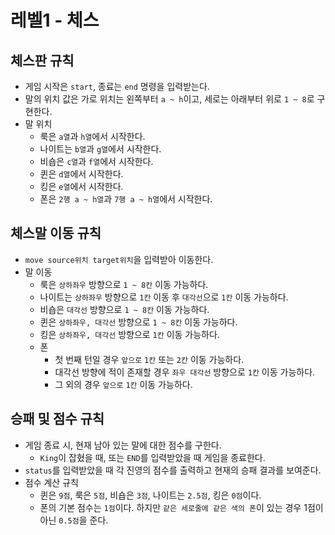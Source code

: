 # 레벨1 - 체스

## 체스판 규칙

- 게임 시작은 `start`, 종료는 `end` 명령을 입력받는다.
- 말의 위치 값은 가로 위치는 왼쪽부터 `a ~ h`이고, 세로는 아래부터 위로 `1 ~ 8`로 구현한다.
- 말 위치
    - 룩은 `a열`과 `h열`에서 시작한다.
    - 나이트는 `b열`과 `g열`에서 시작한다.
    - 비숍은 `c열`과 `f열`에서 시작한다.
    - 퀸은 `d열`에서 시작한다.
    - 킹은 `e열`에서 시작한다.
    - 폰은 `2행 a ~ h열`과 `7행 a ~ h열`에서 시작한다.

## 체스말 이동 규칙

- `move source위치 target위치`을 입력받아 이동한다.
- 말 이동
    - 룩은 `상하좌우` 방향으로 `1 ~ 8칸` 이동 가능하다.
    - 나이트는 `상하좌우` 방향으로 `1칸` 이동 후 `대각선`으로 `1칸` 이동 가능하다.
    - 비숍은 `대각선` 방향으로 `1 ~ 8칸` 이동 가능하다.
    - 퀸은 `상하좌우, 대각선` 방향으로 `1 ~ 8칸` 이동 가능하다.
    - 킹은 `상하좌우, 대각선` 방향으로 `1칸` 이동 가능하다.
    - 폰
        - 첫 번째 턴일 경우 `앞으로` `1칸` 또는 `2칸` 이동 가능하다.
        - 대각선 방향에 적이 존재할 경우 `좌우 대각선` 방향으로 `1칸` 이동 가능하다.
        - 그 외의 경우 `앞으로` `1칸` 이동 가능하다.

## 승패 및 점수 규칙

- 게임 종료 시, 현재 남아 있는 말에 대한 점수를 구한다.
    - `King`이 잡혔을 때, 또는 `END`를 입력받았을 때 게임을 종료한다.
- `status`를 입력받았을 때 각 진영의 점수를 출력하고 현재의 승패 결과를 보여준다.
- 점수 계산 규칙
    - 퀸은 `9점`, 룩은 `5점`, 비숍은 `3점`, 나이트는 `2.5점`, 킹은 `0점`이다.
    - 폰의 기본 점수는 `1점`이다. 하지만 `같은 세로줄에 같은 색의 폰`이 있는 경우 1점이 아닌 `0.5점`을 준다.
